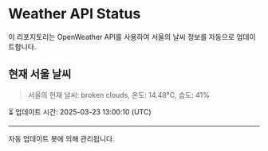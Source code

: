 
# Weather API Status

이 리포지토리는 OpenWeather API를 사용하여 서울의 날씨 정보를 자동으로 업데이트합니다.

## 현재 서울 날씨
> 서울의 현재 날씨: broken clouds, 온도: 14.48°C, 습도: 41%

⏳ 업데이트 시간: 2025-03-23 13:00:10 (UTC)

---
자동 업데이트 봇에 의해 관리됩니다.
